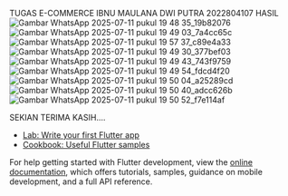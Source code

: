 TUGAS E-COMMERCE
IBNU MAULANA DWI PUTRA
2022804107
HASIL
![Gambar WhatsApp 2025-07-11 pukul 19 48 35_19b82076](https://github.com/user-attachments/assets/9edced3d-fa04-4ef5-bd4d-355a2c2b83ef)
![Gambar WhatsApp 2025-07-11 pukul 19 49 03_7a4cc65c](https://github.com/user-attachments/assets/763914bf-58ac-4e01-86d5-5d95cea4ec33)
![Gambar WhatsApp 2025-07-11 pukul 19 57 37_c89e4a33](https://github.com/user-attachments/assets/a2d5abf9-d8c9-40ed-9603-c6ed7bd2bc0b)
![Gambar WhatsApp 2025-07-11 pukul 19 49 30_377bef03](https://github.com/user-attachments/assets/822d7a46-142d-4d05-b05d-dcc6d8a37109)
![Gambar WhatsApp 2025-07-11 pukul 19 49 43_743f9759](https://github.com/user-attachments/assets/f13c94cb-dbad-4f5a-b495-7494a85b9a1d)
![Gambar WhatsApp 2025-07-11 pukul 19 49 54_fdcd4f20](https://github.com/user-attachments/assets/03726198-8336-4723-ac8f-d673281285db)
![Gambar WhatsApp 2025-07-11 pukul 19 50 04_a25289cd](https://github.com/user-attachments/assets/8b4b8d5f-cc54-4f42-8659-5df8948751bc)
![Gambar WhatsApp 2025-07-11 pukul 19 50 40_adcc626b](https://github.com/user-attachments/assets/9c5ae0aa-5e42-4902-a298-bec7b2a9e7b4)
![Gambar WhatsApp 2025-07-11 pukul 19 50 52_f7e114af](https://github.com/user-attachments/assets/9443ca68-3f0a-4c9e-bb34-b60a31f27f86)


SEKIAN TERIMA KASIH....

- [Lab: Write your first Flutter app](https://docs.flutter.dev/get-started/codelab)
- [Cookbook: Useful Flutter samples](https://docs.flutter.dev/cookbook)

For help getting started with Flutter development, view the
[online documentation](https://docs.flutter.dev/), which offers tutorials,
samples, guidance on mobile development, and a full API reference.
